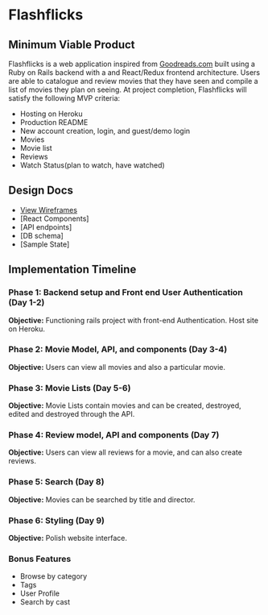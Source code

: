 # Flashflicks

## Minimum Viable Product

Flashflicks is a web application inspired from [Goodreads.com](https://www.goodreads.com/)
built using a Ruby on Rails backend with a and React/Redux frontend
architecture.  Users are able to catalogue and review movies that they
have seen and compile a list of movies they plan on seeing.  At project
completion, Flashflicks will satisfy the following MVP criteria:

* Hosting on Heroku
* Production README
* New account creation, login, and guest/demo login
* Movies
* Movie list
* Reviews
* Watch Status(plan to watch, have watched)

## Design Docs

* [View Wireframes][wireframes]
* [React Components]
* [API endpoints]
* [DB schema]
* [Sample State]

[wireframes]: wireframes

## Implementation Timeline

### Phase 1: Backend setup and Front end User Authentication (Day 1-2)

**Objective:** Functioning rails project with front-end Authentication.
Host site on Heroku.

### Phase 2: Movie Model, API, and components (Day 3-4)

**Objective:** Users can view all movies and also a particular movie.

### Phase 3: Movie Lists (Day 5-6)

**Objective:** Movie Lists contain movies and can be created, destroyed,
edited and destroyed through the API.

### Phase 4: Review model, API and components (Day 7)

**Objective:** Users can view all reviews for a movie, and can also create
reviews.

### Phase 5: Search (Day 8)

**Objective:** Movies can be searched by title and director.

### Phase 6: Styling (Day 9)

**Objective:** Polish website interface.  

### Bonus Features
- Browse by category
- Tags
- User Profile
- Search by cast
